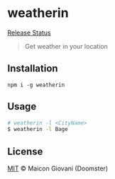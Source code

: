 # weatherin

[Release Status](https://github.com/doomsterinc/weatherin/releases)

> Get weather in your location

## Installation

```console
npm i -g weatherin
```

## Usage

```sh
# weatherin -l <CityName>
$ weatherin -l Bage
```

## License

[MIT](https://github.com/doomsterinc/licenses/blob/master/MIT-LICENSE.md) &copy; Maicon Giovani (Doomster)
